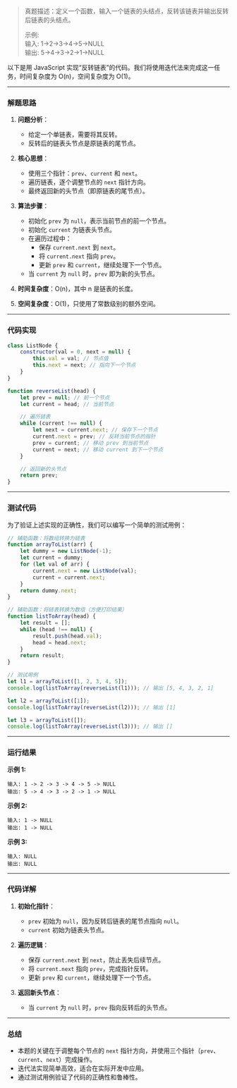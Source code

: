
> 真题描述：定义一个函数，输入一个链表的头结点，反转该链表并输出反转后链表的头结点。
> 
> 示例:  
> 输入: 1->2->3->4->5->NULL  
> 输出: 5->4->3->2->1->NULL

以下是用 JavaScript 实现“反转链表”的代码。我们将使用迭代法来完成这一任务，时间复杂度为 O(n)，空间复杂度为 O(1)。

---

### 解题思路

1. **问题分析**：
   - 给定一个单链表，需要将其反转。
   - 反转后的链表头节点是原链表的尾节点。

2. **核心思想**：
   - 使用三个指针：`prev`、`current` 和 `next`。
   - 遍历链表，逐个调整节点的 `next` 指针方向。
   - 最终返回新的头节点（即原链表的尾节点）。

3. **算法步骤**：
   - 初始化 `prev` 为 `null`，表示当前节点的前一个节点。
   - 初始化 `current` 为链表头节点。
   - 在遍历过程中：
     - 保存 `current.next` 到 `next`。
     - 将 `current.next` 指向 `prev`。
     - 更新 `prev` 和 `current`，继续处理下一个节点。
   - 当 `current` 为 `null` 时，`prev` 即为新的头节点。

4. **时间复杂度**：O(n)，其中 n 是链表的长度。
5. **空间复杂度**：O(1)，只使用了常数级别的额外空间。

---

### 代码实现

```javascript
class ListNode {
    constructor(val = 0, next = null) {
        this.val = val; // 节点值
        this.next = next; // 指向下一个节点
    }
}

function reverseList(head) {
    let prev = null; // 前一个节点
    let current = head; // 当前节点

    // 遍历链表
    while (current !== null) {
        let next = current.next; // 保存下一个节点
        current.next = prev; // 反转当前节点的指针
        prev = current; // 移动 prev 到当前节点
        current = next; // 移动 current 到下一个节点
    }

    // 返回新的头节点
    return prev;
}
```

---

### 测试代码

为了验证上述实现的正确性，我们可以编写一个简单的测试用例：

```javascript
// 辅助函数：将数组转换为链表
function arrayToList(arr) {
    let dummy = new ListNode(-1);
    let current = dummy;
    for (let val of arr) {
        current.next = new ListNode(val);
        current = current.next;
    }
    return dummy.next;
}

// 辅助函数：将链表转换为数组（方便打印结果）
function listToArray(head) {
    let result = [];
    while (head !== null) {
        result.push(head.val);
        head = head.next;
    }
    return result;
}

// 测试用例
let l1 = arrayToList([1, 2, 3, 4, 5]);
console.log(listToArray(reverseList(l1))); // 输出 [5, 4, 3, 2, 1]

let l2 = arrayToList([1]);
console.log(listToArray(reverseList(l2))); // 输出 [1]

let l3 = arrayToList([]);
console.log(listToArray(reverseList(l3))); // 输出 []
```

---

### 运行结果

**示例 1:**
```plaintext
输入: 1 -> 2 -> 3 -> 4 -> 5 -> NULL
输出: 5 -> 4 -> 3 -> 2 -> 1 -> NULL
```

**示例 2:**
```plaintext
输入: 1 -> NULL
输出: 1 -> NULL
```

**示例 3:**
```plaintext
输入: NULL
输出: NULL
```

---

### 代码详解

1. **初始化指针**：
   - `prev` 初始为 `null`，因为反转后链表的尾节点指向 `null`。
   - `current` 初始为链表头节点。

2. **遍历逻辑**：
   - 保存 `current.next` 到 `next`，防止丢失后续节点。
   - 将 `current.next` 指向 `prev`，完成指针反转。
   - 更新 `prev` 和 `current`，继续处理下一个节点。

3. **返回新头节点**：
   - 当 `current` 为 `null` 时，`prev` 指向反转后的头节点。

---

### 总结

- 本题的关键在于调整每个节点的 `next` 指针方向，并使用三个指针（`prev`、`current`、`next`）完成操作。
- 迭代法实现简单高效，适合在实际开发中应用。
- 通过测试用例验证了代码的正确性和鲁棒性。